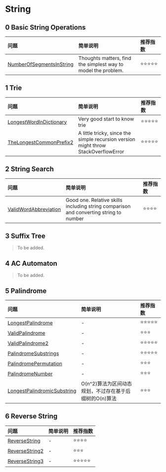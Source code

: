 # String

## 0 Basic String Operations

| 问题 | 简单说明 | 推荐指数 |
|:--------|:------------|:---------------|
| [NumberOfSegmentsInString](https://www.lintcode.com/problem/number-of-segments-in-a-string/description) | Thoughts matters, find the simplest way to model the problem. | ⭐️️️⭐️️⭐️️️⭐️️️️⭐️️️️ |

## 1 Trie

| 问题 | 简单说明 | 推荐指数 |
|:--------|:------------|:---------------|
| [LongestWordInDictionary](https://www.lintcode.com/problem/longest-word-in-dictionary/description) | Very good start to know trie | ⭐️️️⭐️️⭐️️️⭐️️️️⭐️️️️ |
| [TheLongestCommonPrefix2](https://www.lintcode.com/problem/the-longest-common-prefix-ii/description) | A little tricky, since the simple recursion version might throw StackOverflowError | ⭐️️️⭐️️⭐️️️⭐️️️️⭐️️️️ |

## 2 String Search

| 问题 | 简单说明 | 推荐指数 |
|:--------|:------------|:---------------|
| [ValidWordAbbreviation](https://www.lintcode.com/problem/valid-word-abbreviation/description) | Good one. Relative skills including string comparison and converting string to number | ⭐️️️⭐️️⭐️️️⭐️️️️ |

## 3 Suffix Tree

> To be added.

## 4 AC Automaton

> To be added.

## 5 Palindrome

| 问题 | 简单说明 | 推荐指数 |
|:--------|:------------|:---------------|
| [LongestPalindrome](https://www.lintcode.com/problem/longest-palindrome/description) | - | ⭐️️️⭐️️⭐️️️⭐️️️️⭐️️️️ |
| [ValidPalindrome](https://www.lintcode.com/problem/valid-palindrome/description) | - | ️️️⭐️️️⭐️️️️⭐️️️️ |
| [ValidPalindrome2](https://www.lintcode.com/problem/valid-palindrome-ii/description) | - | ⭐️️️⭐️️⭐️️️⭐️️️️⭐️️️️ |
| [PalindromeSubstrings](https://www.lintcode.com/problem/palindromic-substrings/description) | - | ⭐️️️⭐️️⭐️️️⭐️️️️⭐️️️️ |
| [PalindromePermutation](https://www.lintcode.com/problem/palindrome-permutation/description) | - | ⭐️️️⭐️️⭐️️️️ |
| [PalindromeNumber](https://www.lintcode.com/problem/palindrome-number/description) | - | ⭐️️️⭐️️⭐️️️️ |
| [LongestPalindromicSubstring](https://www.lintcode.com/problem/longest-palindromic-substring/description) | O(n^2)算法为区间动态规划，不过存在基于后缀树的O(n)算法 | ⭐️️️⭐️️⭐️️️️ |

## 6 Reverse String

| 问题 | 简单说明 | 推荐指数 |
|:--------|:------------|:---------------|
| [ReverseString](https://www.lintcode.com/problem/reverse-string/description) | - | ⭐️️️⭐️️⭐️️️⭐️️️️️️️ |
| [ReverseString2](https://www.lintcode.com/problem/reverse-string-ii/description) | - | ⭐️️️⭐️️⭐️️️️️️️️️ |
| [ReverseString3](https://www.lintcode.com/problem/reverse-words-in-a-string-iii/description) | - | ⭐️️️⭐️️⭐️️️⭐️⭐️️️️️️️ |
